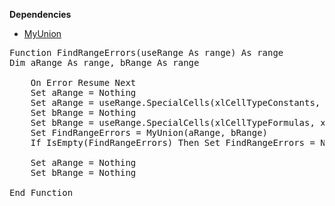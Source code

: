 <b>Dependencies</b>
- [MyUnion](https://github.com/ppihoge/VBA_Subs/blob/master/MyUnion.md)

<pre>
Function FindRangeErrors(useRange As range) As range
Dim aRange As range, bRange As range

    On Error Resume Next
    Set aRange = Nothing
    Set aRange = useRange.SpecialCells(xlCellTypeConstants, xlErrors)
    Set bRange = Nothing
    Set bRange = useRange.SpecialCells(xlCellTypeFormulas, xlErrors)
    Set FindRangeErrors = MyUnion(aRange, bRange)
    If IsEmpty(FindRangeErrors) Then Set FindRangeErrors = Nothing
    
    Set aRange = Nothing
    Set bRange = Nothing
    
End Function
</pre>
